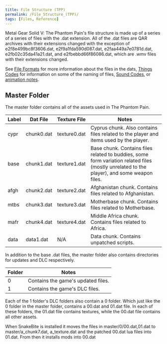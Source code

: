 ```yaml
---
title: File Structure (TPP)
permalink: /File_Structure_(TPP)/
tags: [Files, Reference]
---
```


Metal Gear Solid V: The Phantom Pain's file structure is made up of a
series of a series of files with the .dat extension. All of the .dat
files are QAR archives with their extensions changed with the exception
of e2f8e499bc8f3606.dat, e2f9a1fda590d087.dat, e2faa449a7e0781d.dat,
e2fb02c35da41a21.dat, and e2fbebbd66f86086.dat, which are .wmv files
with their extensions changed.

See [File Formats](/File_Formats_Used_in_MGSV_\(List\) "wikilink") for
more information about the files in the dats, [Things
Codes](/Things_Codes "wikilink") for information on some of the naming
of files, [Sound Codes](/Sound_Codes "wikilink"), or [animation
notes](https://chocmake.github.io/guides/mgsv-adding-player-motions/#resources).

## Master Folder

The master folder contains all of the assets used in The Phantom Pain.

| Label | Dat File   | Texture File | Notes                                                                                                                                     |
| ----- | ---------- | ------------ | ----------------------------------------------------------------------------------------------------------------------------------------- |
| cypr  | chunk0.dat | texture0.dat | Cyprus chunk. Also contains files related to the player and items used by the player.                                                     |
| base  | chunk1.dat | texture1.dat | Base chunk. Contains files related to buddies, some form variation related files (mostly unrelated to the player), and some weapon files. |
| afgh  | chunk2.dat | texture2.dat | Afghanistan chunk. Contains files related to Afghanistan.                                                                                 |
| mtbs  | chunk3.dat | texture3.dat | Motherbase chunk. Contains files related to Motherbase.                                                                                   |
| mafr  | chunk4.dat | texture4.dat | Middle Africa chunk. Contains files related to Africa.                                                                                    |
| data  | data1.dat  | N/A          | Data chunk. Contains unpatched scripts.                                                                                                   |

In addition to the base .dat files, the master folder also contains
directories for updates and DLC respectively.

| Folder | Notes                              |
| ------ | ---------------------------------- |
| 0      | Contains the game's updated files. |
| 1      | Contains the game's DLC files.     |

Each of the 1 folder's DLC folders also contain a 0 folder. Which just
like the 0 folder in the master folder, contains a 00.dat and 01.dat
file. In each of these folders, the 01.dat file contains textures, while
the 00.dat file contains all other assets.

When SnakeBite is installed it moves the files in master/0/00.dat,01.dat
to master/a_chunk7.dat, a_texture.dat and the patched 00.dat lua files
into 01.dat. From then it installs mods into 00.dat
